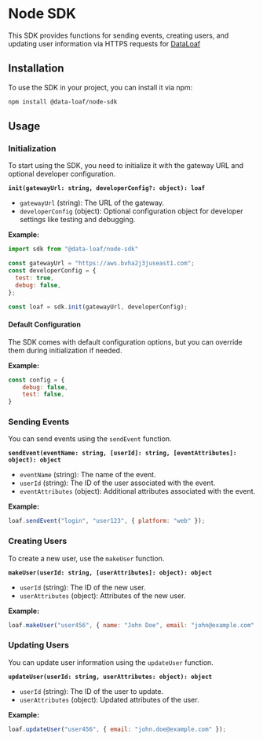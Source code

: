 # Node SDK
This SDK provides functions for sending events, creating users, and updating user information via HTTPS requests for [DataLoaf](https://data-loaf.com)

## Installation
To use the SDK in your project, you can install it via npm:

```bash
npm install @data-loaf/node-sdk
```

## Usage

### Initialization

To start using the SDK, you need to initialize it with the gateway URL and optional developer configuration.

**`init(gatewayUrl: string, developerConfig?: object): loaf`**

- `gatewayUrl` (string): The URL of the gateway.
- `developerConfig` (object): Optional configuration object for developer settings like testing and debugging.

**Example:**

```javascript
import sdk from "@data-loaf/node-sdk"

const gatewayUrl = "https://aws.bvha2j3juseast1.com";
const developerConfig = {
  test: true,
  debug: false,
};

const loaf = sdk.init(gatewayUrl, developerConfig);
```

#### Default Configuration
The SDK comes with default configuration options, but you can override them during initialization if needed.

**Example:**
```javascript
const config = {
    debug: false,
    test: false,
}
```
### Sending Events

You can send events using the `sendEvent` function.

**`sendEvent(eventName: string, [userId]: string, [eventAttributes]: object): object`**

- `eventName` (string): The name of the event.
- `userId` (string): The ID of the user associated with the event.
- `eventAttributes` (object): Additional attributes associated with the event.

**Example:**

```javascript
loaf.sendEvent("login", "user123", { platform: "web" });
```
### Creating Users

To create a new user, use the `makeUser` function.

**`makeUser(userId: string, [userAttributes]: object): object`**

- `userId` (string): The ID of the new user.
- `userAttributes` (object): Attributes of the new user.

**Example:**

```javascript
loaf.makeUser("user456", { name: "John Doe", email: "john@example.com" });
```

### Updating Users

You can update user information using the `updateUser` function.

**`updateUser(userId: string, userAttributes: object): object`**

- `userId` (string): The ID of the user to update.
- `userAttributes` (object): Updated attributes of the user.

**Example:**

```javascript
loaf.updateUser("user456", { email: "john.doe@example.com" });
```
